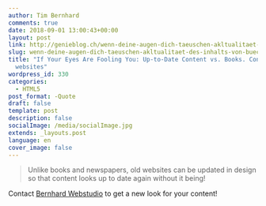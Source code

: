 ```yaml
---
author: Tim Bernhard
comments: true
date: 2018-09-01 13:00:43+00:00
layout: post
link: http://genieblog.ch/wenn-deine-augen-dich-taeuschen-akltualitaet-des-inhalts-von-buechern-vs-content-von-websiten/
slug: wenn-deine-augen-dich-taeuschen-akltualitaet-des-inhalts-von-buechern-vs-content-von-websiten
title: "If Your Eyes Are Fooling You: Up-to-Date Content vs. Books. Content of
  websites"
wordpress_id: 330
categories:
  - HTML5
post_format: -Quote
draft: false
template: post
description: false
socialImage: /media/socialImage.jpg
extends: _layouts.post
language: en
cover_image: false
---
```


<blockquote>Unlike books and newspapers, old websites can be updated in design so that content looks up to date again without it being!</blockquote>

Contact [Bernhard Webstudio](https://bernhard-webstudio.ch) to get a new look for your content!
